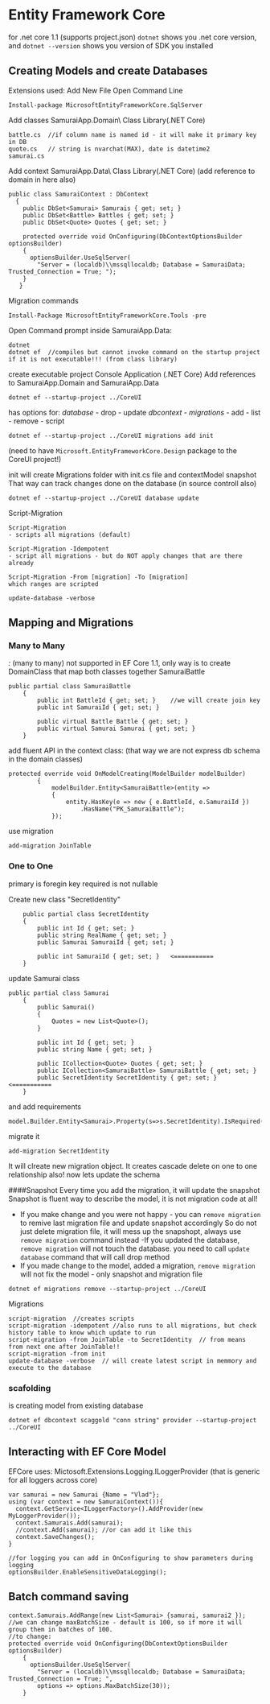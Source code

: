 
# Entity Framework Core
for .net core 1.1 (supports project.json)
`dotnet` shows you .net core version, and `dotnet --version` shows you version of SDK you installed

## Creating Models and create Databases

Extensions used:
Add New File
Open Command Line

```
Install-package MicrosoftEntityFrameworkCore.SqlServer
```

Add classes SamuraiApp.Domain\   Class Library(.NET Core)
```
battle.cs  //if column name is named id - it will make it primary key in DB
quote.cs   // string is nvarchat(MAX), date is datetime2
samurai.cs
```
Add context  SamuraiApp.Data\  Class Library(.NET Core) (add reference to domain in here also)
```
public class SamuraiContext : DbContext
  {
    public DbSet<Samurai> Samurais { get; set; }
    public DbSet<Battle> Battles { get; set; }
    public DbSet<Quote> Quotes { get; set; }

    protected override void OnConfiguring(DbContextOptionsBuilder optionsBuilder)
    {
      optionsBuilder.UseSqlServer(
        "Server = (localdb)\\mssqllocaldb; Database = SamuraiData; Trusted_Connection = True; ");
    }
   }
```
Migration commands
```
Install-Package MicrosoftEntityFrameworkCore.Tools -pre

```
Open Command prompt inside SamuraiApp.Data:
```
dotnet
dotnet ef  //compiles but cannot invoke command on the startup project if it is not executable!!! (from class library)
```
create executable project Console Application (.NET Core)
Add references to SamuraiApp.Domain and SamuraiApp.Data
```
dotnet ef --startup-project ../CoreUI
```
has options for:
*database* - drop - update
*dbcontext*  -
*migrations* - add  - list - remove - script

```
dotnet ef --startup-project ../CoreUI migrations add init
```
(need to have `Microsoft.EntityFrameworkCore.Design` package to the CoreUI project!)

init will create Migrations folder with init.cs file and contextModel snapshot
That way can track changes done on the database (in source controll also)

```
dotnet ef --startup-project ../CoreUI database update
```

Script-Migration
```
Script-Migration
- scripts all migrations (default)

Script-Migration -Idempotent
- script all migrations - but do NOT apply changes that are there already

Script-Migration -From [migration] -To [migration]
which ranges are scripted
```

```
update-database -verbose
```

## Mapping and Migrations

### Many to Many
*:* (many to many) not supported in EF Core 1.1, only way is to create DomainClass that map both classes together
SamuraiBattle

```
public partial class SamuraiBattle
    {
        public int BattleId { get; set; }    //we will create join key
        public int SamuraiId { get; set; }

        public virtual Battle Battle { get; set; }
        public virtual Samurai Samurai { get; set; }
    }
```
add fluent API in the context class: (that way we are not express db schema in the domain classes)
```
protected override void OnModelCreating(ModelBuilder modelBuilder)
        {
            modelBuilder.Entity<SamuraiBattle>(entity =>
            {            
                entity.HasKey(e => new { e.BattleId, e.SamuraiId })
                    .HasName("PK_SamuraiBattle");               
            });
```
use migration
```
add-migration JoinTable
```

### One to One

primary is foregin key
required is not nullable

Create new class "SecretIdentity"
```
    public partial class SecretIdentity
    {
        public int Id { get; set; }
        public string RealName { get; set; }
        public Samurai SamuraiId { get; set; }

        public int SamuraiId { get; set; }   <===========
    }
```
update Samurai class
```
public partial class Samurai
    {
        public Samurai()
        {
            Quotes = new List<Quote>();
        }

        public int Id { get; set; }
        public string Name { get; set; }

        public ICollection<Quote> Quotes { get; set; }
        public ICollection<SamuraiBattle> SamuraiBattle { get; set; }
        public SecretIdentity SecretIdentity { get; set; }     <===========
    }
```
and add requirements
```
model.Builder.Entity<Samurai>.Property(s=>s.SecretIdentity).IsRequired();
```
migrate it
```
add-migration SecretIdentity
```
It will clreate new migration object. It creates cascade delete on one to one relationship also!
now lets update the schema

####Snapshot
Every time you add the migration, it will update the snapshot
Snapshot is fluent way to describe the model, it is not migration code at all!
- If you make change and you were not happy - you can `remove migration` to remive last migration file and update snapshot accordingly
So do not just delete migration file, it will mess up the snapshopt, always use `remove migration` command instead
-If you updated the database, `remove migration` will not touch the database. you need to call `update database` command that will call drop method
- If you made change to the model, added a migration, `remove migration` will not fix the model - only snapshot and migration file

```
dotnet ef migrations remove --startup-project ../CoreUI
```

Migrations
```
script-migration  //creates scripts
script-migration -idempotent //also runs to all migrations, but check history table to know which update to run
script-migration -from JoinTable -to SecretIdentity  // from means from next one after JoinTable!!
script-migration -from init
update-database -verbose  // will create latest script in memmory and execute to the database
```

### scafolding
is creating model from existing database

```
dotnet ef dbcontext scaggold "conn string" provider --startup-project ../CoreUI
```

## Interacting with EF Core Model

EFCore uses: Mictosoft.Extensions.Logging.ILoggerProvider (that is generic for all loggers across core)

```
var samurai = new Samurai {Name = "Vlad"};
using (var context = new SamuraiContext()){
  context.GetService<ILoggerFactory>().AddProvider(new MyLoggerProvider());
  context.Samurais.Add(samurai);
  //context.Add(samurai); //or can add it like this
  context.SaveChanges();
}

//for logging you can add in OnConfiguring to show parameters during logging
optionsBuilder.EnableSensitiveDataLogging(); 

```

## Batch command saving
```
context.Samurais.AddRange(new List<Samurai> {samurai, samurai2 });
//we can change maxBatchSize - default is 100, so if more it will group them in batches of 100.
//to change:
protected override void OnConfiguring(DbContextOptionsBuilder optionsBuilder)
    {
      optionsBuilder.UseSqlServer(
        "Server = (localdb)\\mssqllocaldb; Database = SamuraiData; Trusted_Connection = True; ", 
        options => options.MaxBatchSize(30));
    }
```




